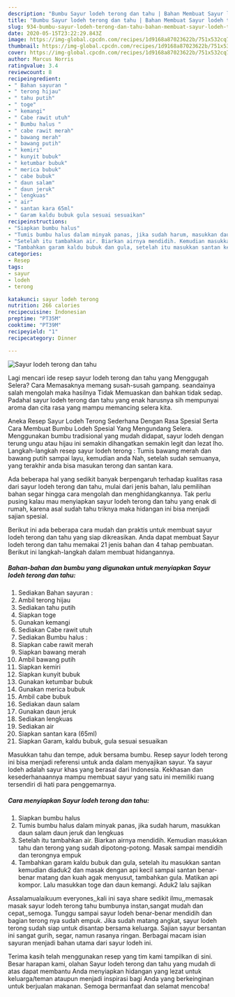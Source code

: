 ```yaml
---
description: "Bumbu Sayur lodeh terong dan tahu | Bahan Membuat Sayur lodeh terong dan tahu Yang Enak Banget"
title: "Bumbu Sayur lodeh terong dan tahu | Bahan Membuat Sayur lodeh terong dan tahu Yang Enak Banget"
slug: 934-bumbu-sayur-lodeh-terong-dan-tahu-bahan-membuat-sayur-lodeh-terong-dan-tahu-yang-enak-banget
date: 2020-05-15T23:22:29.843Z
image: https://img-global.cpcdn.com/recipes/1d9168a87023622b/751x532cq70/sayur-lodeh-terong-dan-tahu-foto-resep-utama.jpg
thumbnail: https://img-global.cpcdn.com/recipes/1d9168a87023622b/751x532cq70/sayur-lodeh-terong-dan-tahu-foto-resep-utama.jpg
cover: https://img-global.cpcdn.com/recipes/1d9168a87023622b/751x532cq70/sayur-lodeh-terong-dan-tahu-foto-resep-utama.jpg
author: Marcus Norris
ratingvalue: 3.4
reviewcount: 8
recipeingredient:
- " Bahan sayuran "
- " terong hijau"
- " tahu putih"
- " toge"
- " kemangi"
- " Cabe rawit utuh"
- " Bumbu halus "
- " cabe rawit merah"
- " bawang merah"
- " bawang putih"
- " kemiri"
- " kunyit bubuk"
- " ketumbar bubuk"
- " merica bubuk"
- " cabe bubuk"
- " daun salam"
- " daun jeruk"
- " lengkuas"
- " air"
- " santan kara 65ml"
- " Garam kaldu bubuk gula sesuai sesuaikan"
recipeinstructions:
- "Siapkan bumbu halus"
- "Tumis bumbu halus dalam minyak panas, jika sudah harum, masukkan daun salam daun jeruk dan lengkuas"
- "Setelah itu tambahkan air. Biarkan airnya mendidih. Kemudian masukkan tahu dan terong yang sudah dipotong-potong. Masak sampai mendidih dan terongnya empuk"
- "Tambahkan garam kaldu bubuk dan gula, setelah itu masukkan santan kemudian diaduk2 dan masak dengan api kecil sampai santan benar-benar matang dan kuah agak menyusut, tambahkan gula. Matikan api kompor. Lalu masukkan toge dan daun kemangi. Aduk2 lalu sajikan"
categories:
- Resep
tags:
- sayur
- lodeh
- terong

katakunci: sayur lodeh terong 
nutrition: 266 calories
recipecuisine: Indonesian
preptime: "PT35M"
cooktime: "PT39M"
recipeyield: "1"
recipecategory: Dinner

---
```



![Sayur lodeh terong dan tahu](https://img-global.cpcdn.com/recipes/1d9168a87023622b/751x532cq70/sayur-lodeh-terong-dan-tahu-foto-resep-utama.jpg)

Lagi mencari ide resep sayur lodeh terong dan tahu yang Menggugah Selera? Cara Memasaknya memang susah-susah gampang. seandainya salah mengolah maka hasilnya Tidak Memuaskan dan bahkan tidak sedap. Padahal sayur lodeh terong dan tahu yang enak harusnya sih mempunyai aroma dan cita rasa yang mampu memancing selera kita.

Aneka Resep Sayur Lodeh Terong Sederhana Dengan Rasa Spesial Serta Cara Membuat Bumbu Lodeh Spesial Yang Mengundang Selera. Menggunakan bumbu tradisional yang mudah didapat, sayur lodeh dengan terung ungu atau hijau ini semakin dihangatkan semakin legit dan lezat lho. Langkah-langkah resep sayur lodeh terong : Tumis bawang merah dan bawang putih sampai layu, kemudian anda Nah, setelah sudah semuanya, yang terakhir anda bisa masukan terong dan santan kara.

Ada beberapa hal yang sedikit banyak berpengaruh terhadap kualitas rasa dari sayur lodeh terong dan tahu, mulai dari jenis bahan, lalu pemilihan bahan segar hingga cara mengolah dan menghidangkannya. Tak perlu pusing kalau mau menyiapkan sayur lodeh terong dan tahu yang enak di rumah, karena asal sudah tahu triknya maka hidangan ini bisa menjadi sajian spesial.


Berikut ini ada beberapa cara mudah dan praktis untuk membuat sayur lodeh terong dan tahu yang siap dikreasikan. Anda dapat membuat Sayur lodeh terong dan tahu memakai 21 jenis bahan dan 4 tahap pembuatan. Berikut ini langkah-langkah dalam membuat hidangannya.

<!--inarticleads1-->

##### Bahan-bahan dan bumbu yang digunakan untuk menyiapkan Sayur lodeh terong dan tahu:

1. Sediakan  Bahan sayuran :
1. Ambil  terong hijau
1. Sediakan  tahu putih
1. Siapkan  toge
1. Gunakan  kemangi
1. Sediakan  Cabe rawit utuh
1. Sediakan  Bumbu halus :
1. Siapkan  cabe rawit merah
1. Siapkan  bawang merah
1. Ambil  bawang putih
1. Siapkan  kemiri
1. Siapkan  kunyit bubuk
1. Gunakan  ketumbar bubuk
1. Gunakan  merica bubuk
1. Ambil  cabe bubuk
1. Sediakan  daun salam
1. Gunakan  daun jeruk
1. Sediakan  lengkuas
1. Sediakan  air
1. Siapkan  santan kara (65ml)
1. Siapkan  Garam, kaldu bubuk, gula sesuai sesuaikan


Masukkan tahu dan tempe, aduk bersama bumbu. Resep sayur lodeh terong ini bisa menjadi referensi untuk anda dalam menyajikan sayur. Ya sayur lodeh adalah sayur khas yang berasal dari Indonesia. Kekhasan dan kesederhanaannya mampu membuat sayur yang satu ini memiliki ruang tersendiri di hati para penggemarnya. 

<!--inarticleads2-->

##### Cara menyiapkan Sayur lodeh terong dan tahu:

1. Siapkan bumbu halus
1. Tumis bumbu halus dalam minyak panas, jika sudah harum, masukkan daun salam daun jeruk dan lengkuas
1. Setelah itu tambahkan air. Biarkan airnya mendidih. Kemudian masukkan tahu dan terong yang sudah dipotong-potong. Masak sampai mendidih dan terongnya empuk
1. Tambahkan garam kaldu bubuk dan gula, setelah itu masukkan santan kemudian diaduk2 dan masak dengan api kecil sampai santan benar-benar matang dan kuah agak menyusut, tambahkan gula. Matikan api kompor. Lalu masukkan toge dan daun kemangi. Aduk2 lalu sajikan


Assalamualaikuum everyones,,kali ini saya share sedikit ilmu,,memasak masak sayur lodeh terong tahu bumbunya instan,sangat mudah dan cepat,,semoga. Tunggu sampai sayur lodeh benar-benar mendidih dan bagian terong nya sudah empuk. Jika sudah matang angkat, sayur lodeh terong sudah siap untuk disantap bersama keluarga. Sajian sayur bersantan ini sangat gurih, segar, namun rasanya ringan. Berbagai macam isian sayuran menjadi bahan utama dari sayur lodeh ini. 

Terima kasih telah menggunakan resep yang tim kami tampilkan di sini. Besar harapan kami, olahan Sayur lodeh terong dan tahu yang mudah di atas dapat membantu Anda menyiapkan hidangan yang lezat untuk keluarga/teman ataupun menjadi inspirasi bagi Anda yang berkeinginan untuk berjualan makanan. Semoga bermanfaat dan selamat mencoba!
